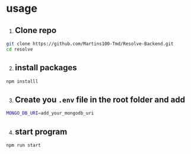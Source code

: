 # usage

1. ## Clone repo

```bash
git clone https://github.com/Martins100-Tmd/Resolve-Backend.git
cd resolve
```

2. ## install packages

```bash
npm installl
```

3. ## Create you `.env` file in the root folder and add 

```bash 
MONGO_DB_URI=add_your_mongodb_uri
```


4. ## start program 

```bash 
npm run start
```